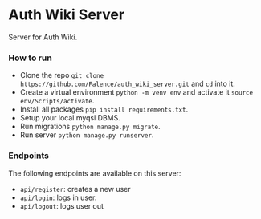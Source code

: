 # Auth Wiki Server
Server for Auth Wiki.
<br>

### How to run
- Clone the repo `git clone https://github.com/Falence/auth_wiki_server.git` and `cd` into it.
- Create a virtual environment `python -m venv env` and activate it `source env/Scripts/activate`.
- Install all packages `pip install requirements.txt`.
- Setup your local myqsl DBMS.
- Run migrations `python manage.py migrate`.
- Run server `python manage.py runserver`.

### Endpoints
The following endpoints are available on this server:
- `api/register`: creates a new user
- `api/login`: logs in user. 
- `api/logout`: logs user out